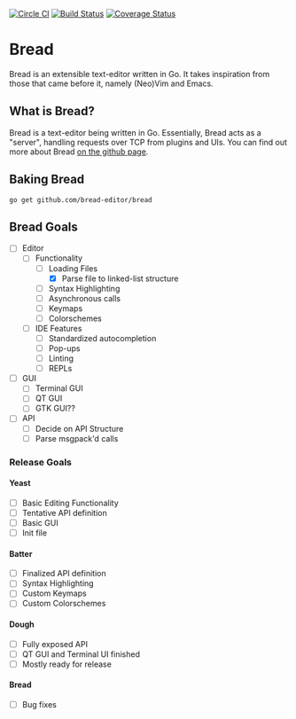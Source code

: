[![Circle CI](https://circleci.com/gh/bread-editor/bread.svg?style=svg)](https://circleci.com/gh/bread-editor/bread) [![Build Status](https://travis-ci.org/bread-editor/bread.svg?branch=master)](https://travis-ci.org/bread-editor/bread)
[![Coverage Status](https://coveralls.io/repos/bread-editor/bread/badge.svg?branch=master&service=github)](https://coveralls.io/github/bread-editor/bread?branch=master)

# Bread
Bread is an extensible text-editor written in Go. It takes inspiration from those that came before it, namely (Neo)Vim and Emacs.

## What is Bread?
Bread is a text-editor being written in Go. Essentially, Bread acts as a "server", handling requests over TCP from plugins and UIs. You can find out more about Bread [on the github page](https://bread-editor.github.io).

## Baking Bread
```
go get github.com/bread-editor/bread
```

## Bread Goals
- [ ] Editor
  - [ ] Functionality
	- [ ] Loading Files
	  - [x] Parse file to linked-list structure
	- [ ] Syntax Highlighting
	- [ ] Asynchronous calls
	- [ ] Keymaps
	- [ ] Colorschemes
  - [ ] IDE Features
	- [ ] Standardized autocompletion
	- [ ] Pop-ups
	- [ ] Linting
	- [ ] REPLs
- [ ] GUI
  - [ ] Terminal GUI
  - [ ] QT GUI
  - [ ] GTK GUI??
- [ ] API
  - [ ] Decide on API Structure
  - [ ] Parse msgpack'd calls

### Release Goals
#### Yeast
- [ ] Basic Editing Functionality
- [ ] Tentative API definition
- [ ] Basic GUI
- [ ] Init file

#### Batter
- [ ] Finalized API definition
- [ ] Syntax Highlighting
- [ ] Custom Keymaps
- [ ] Custom Colorschemes

#### Dough
- [ ] Fully exposed API
- [ ] QT GUI and Terminal UI finished
- [ ] Mostly ready for release

#### Bread
- [ ] Bug fixes
